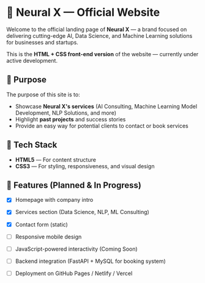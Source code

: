 # 🧠 Neural X — Official Website

Welcome to the official landing page of **Neural X** — a brand focused on delivering cutting-edge AI, Data Science, and Machine Learning solutions for businesses and startups.

This is the **HTML + CSS front-end version** of the website — currently under active development.

## 🚀 Purpose

The purpose of this site is to:
- Showcase **Neural X's services** (AI Consulting, Machine Learning Model Development, NLP Solutions, and more)
- Highlight **past projects** and success stories
- Provide an easy way for potential clients to contact or book services


## 🎨 Tech Stack

- **HTML5** — For content structure
- **CSS3** — For styling, responsiveness, and visual design

## 🌟 Features (Planned & In Progress)

- [x] Homepage with company intro
- [x] Services section (Data Science, NLP, ML Consulting)
- [x] Contact form (static)
- [ ] Responsive mobile design
- [ ] JavaScript-powered interactivity (Coming Soon)
- [ ] Backend integration (FastAPI + MySQL for booking system)
- [ ] Deployment on GitHub Pages / Netlify / Vercel

